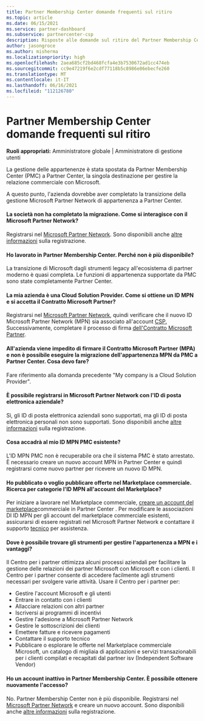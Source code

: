 ```yaml
---
title: Partner Membership Center domande frequenti sul ritiro
ms.topic: article
ms.date: 06/15/2021
ms.service: partner-dashboard
ms.subservice: partnercenter-csp
description: Risposte alle domande sul ritiro del Partner Membership Center (PMC) e sul passaggio a Partner Center.
author: jasongroce
ms.author: misherma
ms.localizationpriority: high
ms.openlocfilehash: 2aea685cf2bd468fcfa4e3b7530672ad1cc474eb
ms.sourcegitcommit: cc9e47219f6e2cdf77118b5c8986e86ebecfe260
ms.translationtype: MT
ms.contentlocale: it-IT
ms.lasthandoff: 06/16/2021
ms.locfileid: "112126780"
---
```

# <a name="partner-membership-center-retirement-faq"></a>Partner Membership Center domande frequenti sul ritiro
**Ruoli appropriati:** Amministratore globale | Amministratore di gestione utenti

La gestione delle appartenenze è stata spostata da Partner Membership Center (PMC) a Partner Center, la singola destinazione per gestire la relazione commerciale con Microsoft. 

A questo punto, l'azienda dovrebbe aver completato la transizione della gestione Microsoft Partner Network di appartenenza a Partner Center.

#### <a name="my-company-has-not-completed-migration-how-do-we-engage-with-the-microsoft-partner-network"></a>La società non ha completato la migrazione. Come si interagisce con il Microsoft Partner Network?
Registrarsi nel [Microsoft Partner Network](https://partner.microsoft.com/dashboard/account/v3/enrollment/introduction/partnership). Sono disponibili anche [altre informazioni](mpn-create-a-partner-center-account.md) sulla registrazione. 

#### <a name="i-have-been-working-in-partner-membership-center-why-is-it-no-longer-available"></a>Ho lavorato in Partner Membership Center. Perché non è più disponibile?
La transizione di Microsoft dagli strumenti legacy all'ecosistema di partner moderno è quasi completa. Le funzioni di appartenenza supportate da PMC sono state completamente Partner Center.

#### <a name="my-company-is-a-cloud-solution-provider-how-do-we-get-an-mpn-id-and-accept-the-microsoft-partner-agreement"></a>La mia azienda è una Cloud Solution Provider. Come si ottiene un ID MPN e si accetta il Contratto Microsoft Partner?
Registrarsi nel [Microsoft Partner Network](https://partner.microsoft.com/dashboard/account/v3/enrollment/introduction/partnership), quindi verificare che il nuovo ID Microsoft Partner Network (MPN) sia associato all'account [CSP.](update-your-partner-profile.md#update-your-mpn-id-associated-with-your-csp-account) Successivamente, completare il processo di firma [dell'Contratto Microsoft Partner](microsoft-partner-agreement.md).

#### <a name="my-company-is-blocked-from-signing-the-microsoft-partner-agreement-mpa-and-i-am-unable-to-migrate-my-mpn-membership-from-pmc-to-partner-center-what-should-i-do"></a>All'azienda viene impedito di firmare il Contratto Microsoft Partner (MPA) e non è possibile eseguire la migrazione dell'appartenenza MPN da PMC a Partner Center. Cosa devo fare?
Fare riferimento alla domanda precedente "My company is a Cloud Solution Provider".

#### <a name="can-i-enroll-into-microsoft-partner-network-with-my-company-email-id"></a>È possibile registrarsi in Microsoft Partner Network con l'ID di posta elettronica aziendale?
Sì, gli ID di posta elettronica aziendali sono supportati, ma gli ID di posta elettronica personali non sono supportati. Sono disponibili anche [altre informazioni](mpn-create-a-partner-center-account.md) sulla registrazione. 

#### <a name="what-will-happen-to-my-existing-pmc-mpn-id"></a>Cosa accadrà al mio ID MPN PMC esistente?
L'ID MPN PMC non è recuperabile ora che il sistema PMC è stato arrestato. È necessario creare un nuovo account MPN in Partner Center e quindi registrarsi come nuovo partner per ricevere un nuovo ID MPN.

#### <a name="i-have-published-or-want-to-publish-offers-in-the-commercial-marketplace-how-do-i-connect-my-mpn-id-to-my-marketplace-account"></a>Ho pubblicato o voglio pubblicare offerte nel Marketplace commerciale. Ricerca per categorie l'ID MPN all'account del Marketplace?
Per iniziare a lavorare nel Marketplace commerciale, [creare un account del marketplace](/azure/marketplace/create-account)commerciale in Partner Center .
Per modificare le associazioni DI ID MPN per gli [](https://partner.microsoft.com/dashboard/account/v3/enrollment/introduction/partnership) account del marketplace commerciale esistenti, assicurarsi di essere registrati nel Microsoft Partner Network e contattare il supporto [tecnico](https://partner.microsoft.com/support/?stage=2&topicid=e82f5aba-2576-3124-37e5-437532a50626) per assistenza.

#### <a name="where-can-i-find-the-tools-to-manage-my-mpn-membership-and-benefits"></a>Dove è possibile trovare gli strumenti per gestire l'appartenenza a MPN e i vantaggi?
Il Centro per i partner ottimizza alcuni processi aziendali per facilitare la gestione delle relazioni dei partner Microsoft con Microsoft e con i clienti. Il Centro per i partner consente di accedere facilmente agli strumenti necessari per svolgere varie attività. Usare il Centro per i partner per:
* Gestire l'account Microsoft e gli utenti
* Entrare in contatto con i clienti
* Allacciare relazioni con altri partner
* Iscriversi ai programmi di incentivi
* Gestire l'adesione a Microsoft Partner Network
* Gestire le sottoscrizioni dei clienti
* Emettere fatture e ricevere pagamenti
* Contattare il supporto tecnico
* Pubblicare o esplorare le offerte nel Marketplace commerciale Microsoft, un catalogo di migliaia di applicazioni e servizi transazionabili per i clienti compilati e recapitati dal partner isv (Independent Software Vendor)

#### <a name="i-have-an-inactive-account-in-partner-membership-center-can-i-re-gain-access-to-it"></a>Ho un account inattivo in Partner Membership Center. È possibile ottenere nuovamente l'accesso? 
No. Partner Membership Center non è più disponibile. Registrarsi nel [Microsoft Partner Network](https://partner.microsoft.com/dashboard/account/v3/enrollment/introduction/partnership) e creare un nuovo account. Sono disponibili anche [altre informazioni](mpn-create-a-partner-center-account.md) sulla registrazione.

